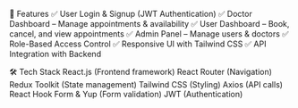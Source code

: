 🚀 Features
✅ User Login & Signup (JWT Authentication)
✅ Doctor Dashboard – Manage appointments & availability
✅ User Dashboard – Book, cancel, and view appointments
✅ Admin Panel – Manage users & doctors
✅ Role-Based Access Control
✅ Responsive UI with Tailwind CSS
✅ API Integration with Backend

🛠️ Tech Stack
React.js (Frontend framework)
React Router (Navigation)
Redux Toolkit (State management)
Tailwind CSS (Styling)
Axios (API calls)
React Hook Form & Yup (Form validation)
JWT (Authentication)

